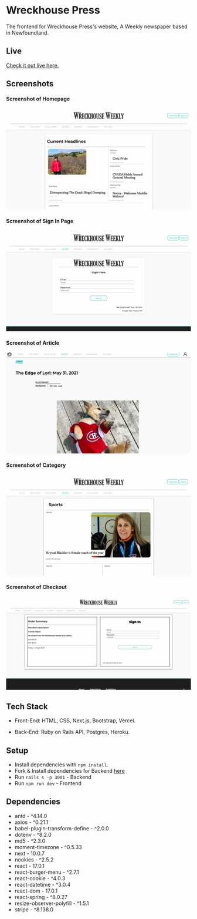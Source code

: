 # Wreckhouse Press 
 The frontend for Wreckhouse Press's website, A Weekly newspaper based in Newfoundland.
## Live 
  [Check it out live here.](https://wreck-house-press-front-alpha.vercel.app/)
## Screenshots
#### Screenshot of Homepage
!["Screenshot of Homepage"](docs/home.png)
#### Screenshot of Sign In Page
!["Screenshot of Sign In Page"](docs/signIn.png)
#### Screenshot of Article
!["Screenshot of an Article"](docs/article.png)
#### Screenshot of Category
!["Screenshot of Category page"](docs/category.png)
#### Screenshot of Checkout
!["Screenshot of Checkout page"](docs/checkout.png)

## Tech Stack
* Front-End: HTML, CSS, Next.js, Bootstrap, Vercel.

* Back-End: Ruby on Rails API, Postgres, Heroku.


## Setup

* Install dependencies with `npm install`.
* Fork & Install dependencies for Backend [here](https://github.com/kylemcloughlin/wreck-house-press-back)
* Run `rails s -p 3001` - Backend
* Run `npm run dev` - Frontend

## Dependencies 
  *  antd - ^4.14.0
  *  axios - ^0.21.1
  *  babel-plugin-transform-define - ^2.0.0
  *  dotenv - ^8.2.0
  *  md5 - ^2.3.0
  *  moment-timezone - ^0.5.33
  *  next - 10.0.7
  *  nookies - ^2.5.2
  *  react - 17.0.1
  *  react-burger-menu - ^2.7.1
  *  react-cookie - ^4.0.3
  *  react-datetime - ^3.0.4
  *  react-dom - 17.0.1
  *  react-spring - ^8.0.27
  *  resize-observer-polyfill - ^1.5.1
  *  stripe - ^8.138.0
